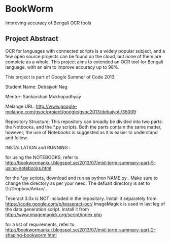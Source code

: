 BookWorm
========

Improving accuracy of Bengali OCR tools

Project Abstract
----------------

OCR for languages with connected scripts is a widely popular subject, and a few open source projects can be found on the cloud, but none of them are complete as a whole. This project aims to extended an OCR tool for Bengali language, with an aim to improve accuracy up to 98%.

This project is part of Google Summer of Code 2013.

Student Name: Debajyoti Nag

Mentor: Sankarshan Mukhopadhyay

Melange URL: http://www.google-melange.com/gsoc/project/google/gsoc2013/debajyoti/35009


Repository Structure:
This repository can broadly be divided into two parts: the Notbooks, and the *.py scripts. Both the parts contain the same matter, however, the
use of Notebooks is suggested as it is easier to understand and follow.


INSTALLATION and RUNNING :

for using the NOTEBOOKS, refer to http://bookwormankur.blogspot.se/2013/07/mid-term-summary-part-5-using-notebooks.html

for the *.py scripts, download and run as python NAME.py . Make sure to change the directory as per your need. The defualt directory is set to D:/Dropbox/Ankur/...

Teseract 3.0x is NOT included in the repository. Install it separately from https://code.google.com/p/tesseract-ocr/
ImageMagick is used in last leg of the data generation script. Install it from http://www.imagemagick.org/script/index.php 

for a list of requirements, refer to http://bookwormankur.blogspot.se/2013/07/mid-term-summary-part-2-shaping-bookworm.html 
